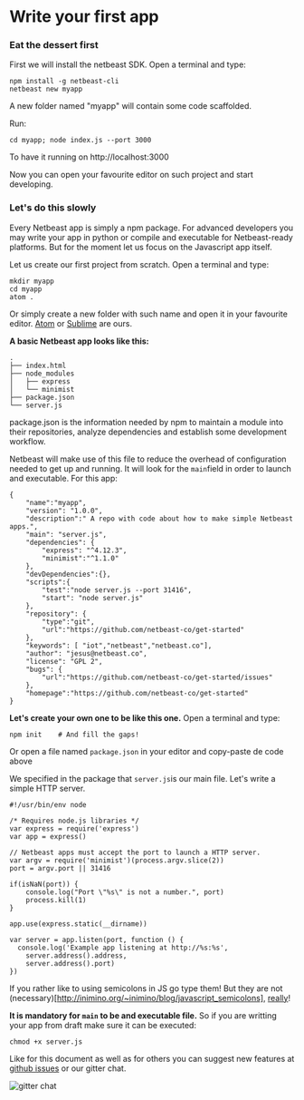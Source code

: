 # Write your first app


### Eat the dessert first
First we will install the netbeast SDK. Open a terminal and type:
```
npm install -g netbeast-cli
netbeast new myapp
```

A new folder named "myapp" will contain some code scaffolded.

Run:
```
cd myapp; node index.js --port 3000
```
To have it running on http://localhost:3000

Now you can open your favourite editor on such project and start developing.

### Let's do this slowly
Every Netbeast app is simply a npm package. For advanced developers you may write your app in python or compile and executable for Netbeast-ready platforms. But for the moment let us focus on the Javascript app itself.

Let us create our first project from scratch. Open a terminal and type:
```
mkdir myapp
cd myapp
atom .
```
Or simply create a new folder with such name and open it in your favourite editor. [Atom](https://atom.io/) or [Sublime](http://www.sublimetext.com/) are ours.

**A basic Netbeast app looks like this:**
```
.
├── index.html
├── node_modules
│   ├── express
│   └── minimist
├── package.json
└── server.js

```
package.json is the information needed by npm to maintain a module into their repositories, analyze dependencies and establish some development workflow.

Netbeast will make use of this file to reduce the overhead of configuration needed to get up and running. It will look for the `main`field in order to launch and executable. For this app:
```
{
    "name":"myapp",
    "version": "1.0.0",
    "description":" A repo with code about how to make simple Netbeast apps.",
    "main": "server.js",
    "dependencies": {
        "express": "^4.12.3", 
        "minimist":"^1.1.0"
    }, 
    "devDependencies":{},
    "scripts":{ 
        "test":"node server.js --port 31416",
        "start": "node server.js"
    },
    "repository": { 
        "type":"git", 
        "url":"https://github.com/netbeast-co/get-started"
    },
    "keywords": [ "iot","netbeast","netbeast.co"],
    "author": "jesus@netbeast.co",
    "license": "GPL 2",
    "bugs": {
        "url":"https://github.com/netbeast-co/get-started/issues"
    },
    "homepage":"https://github.com/netbeast-co/get-started"
}

```

**Let's create your own one to be like this one.** Open a terminal and type:
```
npm init    # And fill the gaps!
```
Or open a file named `package.json` in your editor and copy-paste de code above

We specified in the package that `server.js`is our main file. Let's write a simple HTTP server.
```
#!/usr/bin/env node

/* Requires node.js libraries */
var express = require('express')
var app = express()

// Netbeast apps must accept the port to launch a HTTP server.
var argv = require('minimist')(process.argv.slice(2))
port = argv.port || 31416

if(isNaN(port)) {
	console.log("Port \"%s\" is not a number.", port)
	process.kill(1)
}

app.use(express.static(__dirname))

var server = app.listen(port, function () {
  console.log('Example app listening at http://%s:%s', 
  	server.address().address,
  	server.address().port)
})
```
If you rather like to using semicolons in JS go type them! But they are not   (necessary)[http://inimino.org/~inimino/blog/javascript_semicolons], [really](https://www.youtube.com/watch?v=gsfbh17Ax9I)!

**It is mandatory for `main` to be and executable file.** So if you are writting your app from draft make sure it can be executed:
```
chmod +x server.js
```

Like for this document as well as for others you can suggest new features at [github issues](https://github.com/netbeast/dashboard/issues) or our gitter chat.

![gitter chat](https://badges.gitter.im/Join%20Chat.svg)